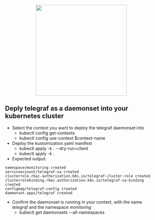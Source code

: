 <div style="text-align: center;">
<img style="width:300px;" src="https://kubernetes.io/_common-resources/images/flower.svg" />
</div>

## Deply telegraf as a daemonset into your kubernetes cluster
- Select the context you want to deploy the telegraf daemonset into
  - kubectl config get-contexts
  - kubectl config use-context $context-name
- Deploy the kustomization.yaml manifest
  - kubectl apply -k . --dry-run=client
  - kubectl apply -k .
- Expected output:
```
namespace/monitoring created
serviceaccount/telegraf-sa created
clusterrole.rbac.authorization.k8s.io/telegraf-cluster-role created
clusterrolebinding.rbac.authorization.k8s.io/telegraf-sa-binding created
configmap/telegraf-config created
daemonset.apps/telegraf created
```

- Confirm the daemonset is running in your context, with the name *telegraf* and the namespace *monitoring*
  - kubectl get daemonsets --all-namespaces